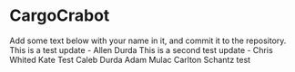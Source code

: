 # CargoCrabot
Add some text below with your name in it, and commit it to the repository.
This is a test update - Allen Durda
This is a second test update - Chris Whited
Kate Test
Caleb Durda
Adam Mulac
Carlton Schantz
test